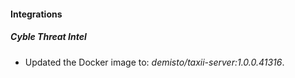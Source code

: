 #### Integrations
##### Cyble Threat Intel
- Updated the Docker image to: *demisto/taxii-server:1.0.0.41316*.
